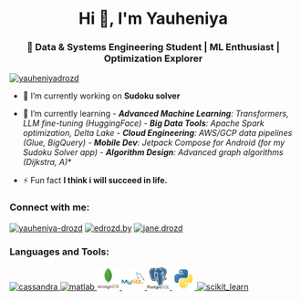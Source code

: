 <h1 align="center">Hi 👋, I'm Yauheniya</h1>
<h3 align="center">🚀 Data & Systems Engineering Student | ML Enthusiast | Optimization Explorer</h3>

<p align="left"> <a href="https://github.com/ryo-ma/github-profile-trophy"><img src="https://github-profile-trophy.vercel.app/?username=yauheniyadrozd" alt="yauheniyadrozd" /></a> </p>

- 🔭 I’m currently working on **Sudoku solver**

- 🌱 I’m currently learning **- **Advanced Machine Learning**: Transformers, LLM fine-tuning (HuggingFace) - **Big Data Tools**: Apache Spark optimization, Delta Lake - **Cloud Engineering**: AWS/GCP data pipelines (Glue, BigQuery) - **Mobile Dev**: Jetpack Compose for Android (for my Sudoku Solver app) - **Algorithm Design**: Advanced graph algorithms (Dijkstra, A*)**

- ⚡ Fun fact **I think i will succeed in life.**

<h3 align="left">Connect with me:</h3>
<p align="left">
<a href="https://linkedin.com/in/yauheniya-drozd" target="blank"><img align="center" src="https://raw.githubusercontent.com/rahuldkjain/github-profile-readme-generator/master/src/images/icons/Social/linked-in-alt.svg" alt="yauheniya-drozd" height="30" width="40" /></a>
<a href="https://fb.com/edrozd.by" target="blank"><img align="center" src="https://raw.githubusercontent.com/rahuldkjain/github-profile-readme-generator/master/src/images/icons/Social/facebook.svg" alt="edrozd.by" height="30" width="40" /></a>
<a href="https://instagram.com/jane.drozd" target="blank"><img align="center" src="https://raw.githubusercontent.com/rahuldkjain/github-profile-readme-generator/master/src/images/icons/Social/instagram.svg" alt="jane.drozd" height="30" width="40" /></a>
</p>

<h3 align="left">Languages and Tools:</h3>
<p align="left"> <a href="https://cassandra.apache.org/" target="_blank" rel="noreferrer"> <img src="https://www.vectorlogo.zone/logos/apache_cassandra/apache_cassandra-icon.svg" alt="cassandra" width="40" height="40"/> </a> <a href="https://www.mathworks.com/" target="_blank" rel="noreferrer"> <img src="https://upload.wikimedia.org/wikipedia/commons/2/21/Matlab_Logo.png" alt="matlab" width="40" height="40"/> </a> <a href="https://www.mongodb.com/" target="_blank" rel="noreferrer"> <img src="https://raw.githubusercontent.com/devicons/devicon/master/icons/mongodb/mongodb-original-wordmark.svg" alt="mongodb" width="40" height="40"/> </a> <a href="https://www.mysql.com/" target="_blank" rel="noreferrer"> <img src="https://raw.githubusercontent.com/devicons/devicon/master/icons/mysql/mysql-original-wordmark.svg" alt="mysql" width="40" height="40"/> </a> <a href="https://www.postgresql.org" target="_blank" rel="noreferrer"> <img src="https://raw.githubusercontent.com/devicons/devicon/master/icons/postgresql/postgresql-original-wordmark.svg" alt="postgresql" width="40" height="40"/> </a> <a href="https://www.python.org" target="_blank" rel="noreferrer"> <img src="https://raw.githubusercontent.com/devicons/devicon/master/icons/python/python-original.svg" alt="python" width="40" height="40"/> </a> <a href="https://scikit-learn.org/" target="_blank" rel="noreferrer"> <img src="https://upload.wikimedia.org/wikipedia/commons/0/05/Scikit_learn_logo_small.svg" alt="scikit_learn" width="40" height="40"/> </a> </p>
